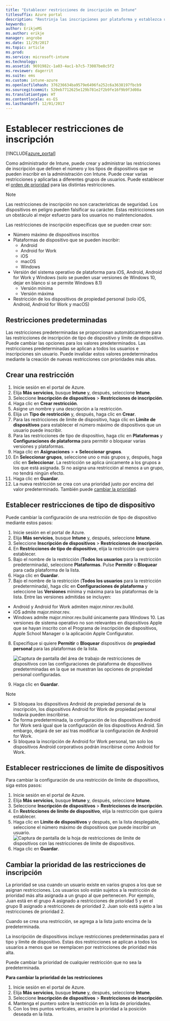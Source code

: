 ```yaml
---
title: "Establecer restricciones de inscripción en Intune"
titlesuffix: Azure portal
description: "Restrinja las inscripciones por plataforma y establezca un límite de inscripciones de dispositivos en Intune. \""
keywords: 
author: ErikjeMS
ms.author: erikje
manager: angrobe
ms.date: 11/29/2017
ms.topic: article
ms.prod: 
ms.service: microsoft-intune
ms.technology: 
ms.assetid: 9691982c-1a03-4ac1-b7c5-73087be8c5f2
ms.reviewer: dagerrit
ms.suite: ems
ms.custom: intune-azure
ms.openlocfilehash: 376236634ba9579e6496fa252c6a3638197fbcb9
ms.sourcegitcommit: 520eb7712625e129b781e2f2b9fe16f9b9f3d08a
ms.translationtype: HT
ms.contentlocale: es-ES
ms.lasthandoff: 12/01/2017
---
```

# <a name="set-enrollment-restrictions"></a>Establecer restricciones de inscripción

[!INCLUDE[azure_portal](./includes/azure_portal.md)]

Como administrador de Intune, puede crear y administrar las restricciones de inscripción que definen el número y los tipos de dispositivos que se pueden inscribir en la administración con Intune. Puede crear varias restricciones y aplicarlas a diferentes grupos de usuarios. Puede establecer el [orden de prioridad](#change-enrollment-restriction-priority) para las distintas restricciones.

>[!NOTE]
>Las restricciones de inscripción no son características de seguridad. Los dispositivos en peligro pueden falsificar su carácter. Estas restricciones son un obstáculo al mejor esfuerzo para los usuarios no malintencionados. 

Las restricciones de inscripción específicas que se pueden crear son:

- Número máximo de dispositivos inscritos
- Plataformas de dispositivo que se pueden inscribir:
  - Android
  - Android for Work
  - iOS
  - macOS
  - Windows
- Versión del sistema operativo de plataforma para iOS, Android, Android for Work y Windows (solo se pueden usar versiones de Windows 10, dejar en blanco si se permite Windows 8.1)
  - Versión mínima
  - Versión máxima
- Restricción de los dispositivos de propiedad personal (solo iOS, Android, Android for Work y macOS)

## <a name="default-restrictions"></a>Restricciones predeterminadas

Las restricciones predeterminadas se proporcionan automáticamente para las restricciones de inscripción de tipo de dispositivo y límite de dispositivo. Puede cambiar las opciones para los valores predeterminados. Las restricciones predeterminadas se aplican a todos los usuarios e inscripciones sin usuario. Puede invalidar estos valores predeterminados mediante la creación de nuevas restricciones con prioridades más altas.

## <a name="create-a-restriction"></a>Crear una restricción

1. Inicie sesión en el portal de Azure.
2. Elija **Más servicios**, busque **Intune** y, después, seleccione **Intune**.
3. Seleccione **Inscripción de dispositivos** > **Restricciones de inscripción**.
4. Haga clic en **Crear restricción**.
5. Asigne un nombre y una descripción a la restricción.
6. Elija un **Tipo de restricción** y, después, haga clic en **Crear**.
7. Para las restricciones de límite de dispositivo, haga clic en **Límite de dispositivos** para establecer el número máximo de dispositivos que un usuario puede inscribir.
8. Para las restricciones de tipo de dispositivo, haga clic en **Plataformas** y **Configuraciones de plataforma** para permitir o bloquear varias versiones y plataformas.
9. Haga clic en **Asignaciones** > **+ Seleccionar grupos**.
10. En **Seleccionar grupos**, seleccione uno o más grupos y, después, haga clic en **Seleccionar**. La restricción se aplica únicamente a los grupos a los que está asignada. Si no asigna una restricción al menos a un grupo, no tendrá ningún efecto.
11. Haga clic en **Guardar**.
12. La nueva restricción se crea con una prioridad justo por encima del valor predeterminado. También puede [cambiar la prioridad](#change-enrollment-restriction-priority).

## <a name="set-device-type-restrictions"></a>Establecer restricciones de tipo de dispositivo

Puede cambiar la configuración de una restricción de tipo de dispositivo mediante estos pasos:

1. Inicie sesión en el portal de Azure.
2. Elija **Más servicios**, busque **Intune** y, después, seleccione **Intune**.
3. Seleccione **Inscripción de dispositivos** > **Restricciones de inscripción**.
4. En **Restricciones de tipo de dispositivo**, elija la restricción que quiera establecer.
5. Bajo el nombre de la restricción (**Todos los usuarios** para la restricción predeterminada), seleccione **Plataformas**. Pulse **Permitir** o **Bloquear** para cada plataforma de la lista.
6. Haga clic en **Guardar**.
7. Bajo el nombre de la restricción (**Todos los usuarios** para la restricción predeterminada), haga clic en **Configuraciones de plataforma** y seleccione las **Versiones** mínima y máxima para las plataformas de la lista. Entre las versiones admitidas se incluyen:
  - Android y Android for Work admiten major.minor.rev.build.
  - iOS admite major.minor.rev.
  - Windows admite major.minor.rev.build únicamente para Windows 10.
  Las versiones de sistema operativo no son relevantes en dispositivos Apple que se hayan inscrito con el Programa de inscripción de dispositivos, Apple School Manager o la aplicación Apple Configurator. 
8. Especifique si quiere **Permitir** o **Bloquear** dispositivos de **propiedad personal** para las plataformas de la lista.

    ![Captura de pantalla del área de trabajo de restricciones de dispositivos con las configuraciones de plataforma de dispositivos predeterminadas en la que se muestran las opciones de propiedad personal configuradas.](media/device-restrictions-platform-configurations.png)
9. Haga clic en **Guardar**.

>[!NOTE]
>- Si bloquea los dispositivos Android de propiedad personal de la inscripción, los dispositivos Android for Work de propiedad personal todavía pueden inscribirse.
>- De forma predeterminada, la configuración de los dispositivos Android for Work será igual que la configuración de los dispositivos Android. Sin embargo, dejará de ser así tras modificar la configuración de Android for Work.
>- Si bloquea la inscripción de Android for Work personal, tan solo los dispositivos Android corporativos podrán inscribirse como Android for Work.

## <a name="set-device-limit-restrictions"></a>Establecer restricciones de límite de dispositivos

Para cambiar la configuración de una restricción de límite de dispositivos, siga estos pasos:

1. Inicie sesión en el portal de Azure.
2. Elija **Más servicios**, busque **Intune** y, después, seleccione **Intune**.
3. Seleccione **Inscripción de dispositivos** > **Restricciones de inscripción**.
4. En **Restricciones de límite de dispositivo**, elija la restricción que quiera establecer.
5. Haga clic en **Límite de dispositivos** y después, en la lista desplegable, seleccione el número máximo de dispositivos que puede inscribir un usuario.
    ![Captura de pantalla de la hoja de restricciones de límite de dispositivos con las restricciones de límite de dispositivos.](./media/device-restrictions-limit.png)
6. Haga clic en **Guardar**.

## <a name="change-enrollment-restriction-priority"></a>Cambiar la prioridad de las restricciones de inscripción

La prioridad se usa cuando un usuario existe en varios grupos a los que se asignan restricciones. Los usuarios solo están sujetos a la restricción de prioridad más alta asignada a un grupo al que pertenecen. Por ejemplo, Juan está en el grupo A asignado a restricciones de prioridad 5 y en el grupo B asignado a restricciones de prioridad 2. Juan solo está sujeto a las restricciones de prioridad 2. 

Cuando se crea una restricción, se agrega a la lista justo encima de la predeterminada.

La inscripción de dispositivos incluye restricciones predeterminadas para el tipo y límite de dispositivo. Estas dos restricciones se aplican a todos los usuarios a menos que se reemplacen por restricciones de prioridad más alta. 

Puede cambiar la prioridad de cualquier restricción que no sea la predeterminada. 

**Para cambiar la prioridad de las restricciones**

1. Inicie sesión en el portal de Azure.
2. Elija **Más servicios**, busque **Intune** y, después, seleccione **Intune**.
3. Seleccione **Inscripción de dispositivos** > **Restricciones de inscripción**.
4. Mantenga el puntero sobre la restricción en la lista de prioridades.
5. Con los tres puntos verticales, arrastre la prioridad a la posición deseada en la lista.





